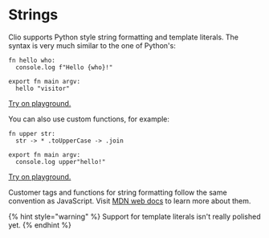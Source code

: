 # Strings

Clio supports Python style string formatting and template literals. The syntax is very much similar to the one of Python's:

```text
fn hello who:
  console.log f"Hello {who}!"

export fn main argv:
  hello "visitor"
```

[Try on playground.](https://clio-playground.pouyae.vercel.app/?code=fn%20hello%20who%3A%0A%20%20console.log%20f%22Hello%20%7Bwho%7D!%22%0A%0Aexport%20fn%20main%20argv%3A%0A%20%20hello%20%22visitor%22%0A)

You can also use custom functions, for example:

```text
fn upper str:
  str -> * .toUpperCase -> .join

export fn main argv:
  console.log upper"hello!"
```

[Try on playground.](https://clio-playground.pouyae.vercel.app/?code=fn%20upper%20str%3A%0A%20%20str%20-%3E%20*%20.toUpperCase%20-%3E%20.join%0A%0Aexport%20fn%20main%20argv%3A%0A%20%20console.log%20upper%22hello!%22%0A)

Customer tags and functions for string formatting follow the same convention as JavaScript. Visit [MDN web docs](https://developer.mozilla.org/en-US/docs/Web/JavaScript/Reference/Template_literals) to learn more about them.

{% hint style="warning" %}
Support for template literals isn't really polished yet.
{% endhint %}


